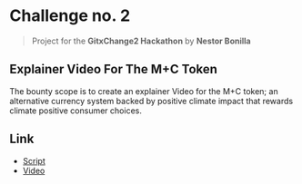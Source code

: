 # Challenge no. 2
> Project for the **GitxChange2 Hackathon**
> by **Nestor Bonilla**

## Explainer Video For The M+C Token

The bounty scope is to create an explainer Video for the M+C token; an alternative currency system backed by positive climate impact that rewards climate positive consumer choices.

## Link
* [Script](https://docs.google.com/document/d/000/view)
* [Video](https://drive.google.com/file/d/000/view)